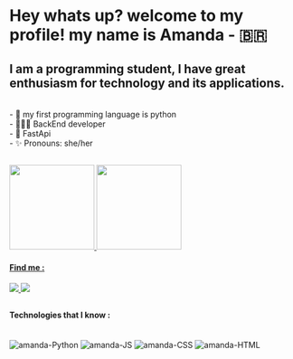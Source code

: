 
<h1>
Hey whats up? welcome to my profile! my name is Amanda - 🇧🇷
 </h1>

<h2>I am a programming student, I have great enthusiasm for technology and its applications.</h2>

<br>
- 🐍 my first programming language is python
<br>
- 👩🏽‍💻 BackEnd developer
<br>
- 🌱 FastApi
<br>
- ✨ Pronouns: she/her


##
<div>
  <a href="https://github.com/amandatsantos">
  <img height="150em" src="https://github-readme-stats.vercel.app/api?username=amandatsantos&show_icons=true&theme=maroongold&include_all_commits=true&count_private=true"/>
  <img height="150em" src="https://github-readme-stats.vercel.app/api/top-langs/?username=amandatsantos&layout=compact&langs_count=16&theme=maroongold"/>
 </div>
  
 <h4> Find me : </h4>
    <div>
    <a href="https://www.linkedin.com/in/amanda-tavares-santos-6b9bb9204/" target = "blank"> <img src = "https://img.shields.io/badge/LinkedIn-0077B5?style=for-the-badge&logo=linkedin&logoColor=white" target="blank"> </a>
    <a href="mailto: tavaresamandasantos@gmail.com" target = "blank"> <img src = "https://img.shields.io/badge/Gmail-D14836?style=for-the-badge&logo=gmail&logoColor=white" target="blank"> </a>
  </div>

 ##
 <h4> Technologies that I know : </h4>
<div style = "display: inline_block"><br>
  <img align="auto" alt="amanda-Python" heigt="30" whidth="40" src="https://img.icons8.com/color/48/000000/python--v1.png"/>
  <img aling= "auto" alt="amanda-JS" heigt="30" whidth="40" src="https://img.icons8.com/color/48/000000/javascript--v1.png"/>
  <img aling= "auto" alt="amanda-CSS" heigt="30" whidth="40"  src="https://img.icons8.com/color/48/000000/css3.png"/>
  <img aling= "auto" alt="amanda-HTML" heigt="30" whidth="40"  src="https://img.icons8.com/color/48/000000/html-5--v1.png"/>
  </div>
  
  ##
  
  
